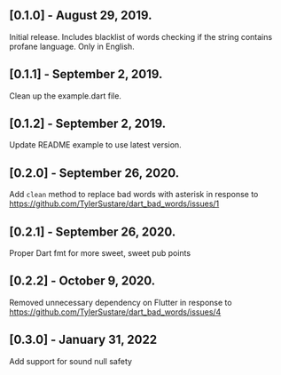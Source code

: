 ## [0.1.0] - August 29, 2019.

Initial release. Includes blacklist of words checking if the string contains profane language. Only in English.

## [0.1.1] - September 2, 2019.

Clean up the example.dart file.

## [0.1.2] - September 2, 2019.

Update README example to use latest version.

## [0.2.0] - September 26, 2020.

Add `clean` method to replace bad words with asterisk in response to https://github.com/TylerSustare/dart_bad_words/issues/1

## [0.2.1] - September 26, 2020.

Proper Dart fmt for more sweet, sweet pub points

## [0.2.2] - October 9, 2020.

Removed unnecessary dependency on Flutter in response to https://github.com/TylerSustare/dart_bad_words/issues/4

## [0.3.0] - January 31, 2022

Add support for sound null safety
